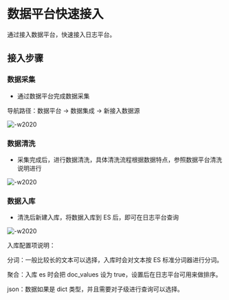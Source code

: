 # 数据平台快速接入

通过接入数据平台，快速接入日志平台。

## 接入步骤

### 数据采集

* 通过数据平台完成数据采集

导航路径：数据平台  →  数据集成  →  新接入数据源

![-w2020](media/16049162018738.jpg)

### 数据清洗

* 采集完成后，进行数据清洗，具体清洗流程根据数据特点，参照数据平台清洗说明进行

![-w2020](../media/bkdata_qingxi.png)

### 数据入库

* 清洗后新建入库，将数据入库到 ES 后，即可在日志平台查询

![-w2020](media/16049162364973.jpg)

入库配置项说明：

分词：一般比较长的文本可以选择，入库时会对文本按 ES 标准分词器进行分词。

聚合：入库 es 时会把 doc_values 设为 true，设置后在日志平台可用来做排序。

json：数据如果是 dict 类型，并且需要对子级进行查询可以选择。

